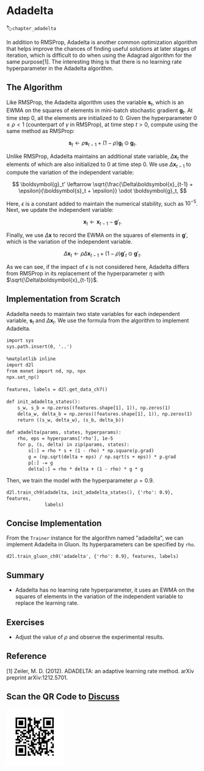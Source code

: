 # Adadelta
:label:`chapter_adadelta`

In addition to RMSProp, Adadelta is another common optimization algorithm that helps improve the chances of finding useful solutions at later stages of iteration, which is difficult to do when using the Adagrad algorithm for the same purpose[1]. The interesting thing is that there is no learning rate hyperparameter in the Adadelta algorithm.

## The Algorithm

Like RMSProp, the Adadelta algorithm uses the variable $\boldsymbol{s}_t$, which is an EWMA on the squares of elements in mini-batch stochastic gradient $\boldsymbol{g}_t$. At time step 0, all the elements are initialized to 0.
Given the hyperparameter $0 \leq \rho < 1$ (counterpart of $\gamma$ in RMSProp), at time step $t>0$, compute using the same method as RMSProp:

$$\boldsymbol{s}_t \leftarrow \rho \boldsymbol{s}_{t-1} + (1 - \rho) \boldsymbol{g}_t \odot \boldsymbol{g}_t. $$

Unlike RMSProp, Adadelta maintains an additional state variable, $\Delta\boldsymbol{x}_t$ the elements of which are also initialized to 0 at time step 0. We use $\Delta\boldsymbol{x}_{t-1}$ to compute the variation of the independent variable:

$$ \boldsymbol{g}_t' \leftarrow \sqrt{\frac{\Delta\boldsymbol{x}_{t-1} + \epsilon}{\boldsymbol{s}_t + \epsilon}}   \odot \boldsymbol{g}_t, $$

Here, $\epsilon$ is a constant added to maintain the numerical stability, such as $10^{-5}$. Next, we update the independent variable:

$$\boldsymbol{x}_t \leftarrow \boldsymbol{x}_{t-1} - \boldsymbol{g}'_t. $$

Finally, we use $\Delta\boldsymbol{x}$ to record the EWMA on the squares of elements in $\boldsymbol{g}'$, which is the variation of the independent variable.

$$\Delta\boldsymbol{x}_t \leftarrow \rho \Delta\boldsymbol{x}_{t-1} + (1 - \rho) \boldsymbol{g}'_t \odot \boldsymbol{g}'_t. $$

As we can see, if the impact of $\epsilon$ is not considered here, Adadelta differs from RMSProp in its replacement of the hyperparameter $\eta$ with $\sqrt{\Delta\boldsymbol{x}_{t-1}}$.


## Implementation from Scratch

Adadelta needs to maintain two state variables for each independent variable, $\boldsymbol{s}_t$ and $\Delta\boldsymbol{x}_t$. We use the formula from the algorithm to implement Adadelta.

```{.python .input  n=11}
import sys
sys.path.insert(0, '..')

%matplotlib inline
import d2l
from mxnet import nd, np, npx
npx.set_np()

features, labels = d2l.get_data_ch7()

def init_adadelta_states():
    s_w, s_b = np.zeros((features.shape[1], 1)), np.zeros(1)
    delta_w, delta_b = np.zeros((features.shape[1], 1)), np.zeros(1)
    return ((s_w, delta_w), (s_b, delta_b))

def adadelta(params, states, hyperparams):
    rho, eps = hyperparams['rho'], 1e-5
    for p, (s, delta) in zip(params, states):
        s[:] = rho * s + (1 - rho) * np.square(p.grad)
        g = (np.sqrt(delta + eps) / np.sqrt(s + eps)) * p.grad
        p[:] -= g
        delta[:] = rho * delta + (1 - rho) * g * g
```

Then, we train the model with the hyperparameter $\rho=0.9$.

```{.python .input  n=12}
d2l.train_ch9(adadelta, init_adadelta_states(), {'rho': 0.9}, features,
              labels)
```

## Concise Implementation

From the `Trainer` instance for the algorithm named "adadelta", we can implement Adadelta in Gluon. Its hyperparameters can be specified by `rho`.

```{.python .input  n=9}
d2l.train_gluon_ch9('adadelta', {'rho': 0.9}, features, labels)
```

## Summary

* Adadelta has no learning rate hyperparameter, it uses an EWMA on the squares of elements in the variation of the independent variable to replace the learning rate.

## Exercises

* Adjust the value of $\rho$ and observe the experimental results.

## Reference

[1] Zeiler, M. D. (2012). ADADELTA: an adaptive learning rate method. arXiv preprint arXiv:1212.5701.

## Scan the QR Code to [Discuss](https://discuss.mxnet.io/t/2377)

![](../img/qr_adadelta.svg)
